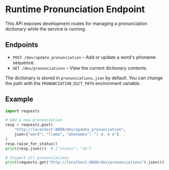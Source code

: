 # Runtime Pronunciation Endpoint

This API exposes development routes for managing a pronunciation dictionary while the service is running.

## Endpoints

- `POST /dev/update_pronunciation` – Add or update a word's phoneme sequence.
- `GET /dev/pronunciations` – View the current dictionary contents.

The dictionary is stored in `pronunciations.json` by default. You can change the path with the `PRONUNCIATION_DICT_PATH` environment variable.

## Example

```python
import requests

# Add a new pronunciation
resp = requests.post(
    "http://localhost:8880/dev/update_pronunciation",
    json={"word": "llama", "phonemes": "l ɑː m ə"}
)
resp.raise_for_status()
print(resp.json())  # {"status": "ok"}

# Inspect all pronunciations
print(requests.get("http://localhost:8880/dev/pronunciations").json())
```
